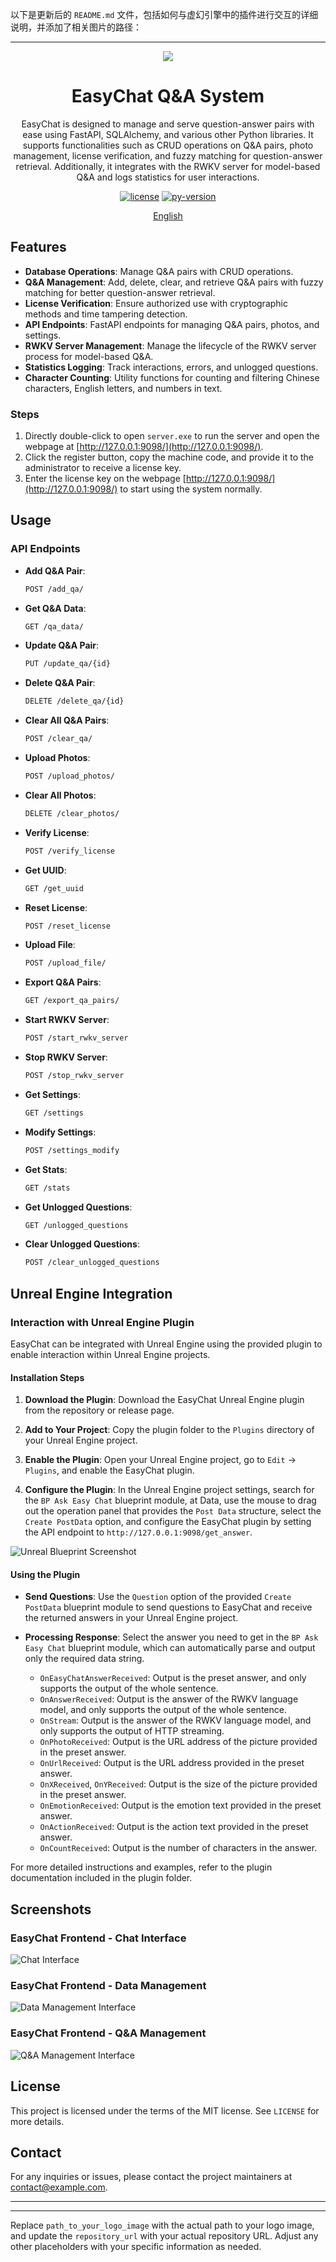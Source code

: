 以下是更新后的 `README.md` 文件，包括如何与虚幻引擎中的插件进行交互的详细说明，并添加了相关图片的路径：

---

<p align="center">
    <img src="path_to_your_logo_image">
</p>

<h1 align="center">EasyChat Q&A System</h1>

<div align="center">

EasyChat is designed to manage and serve question-answer pairs with ease using FastAPI, SQLAlchemy, and various other Python libraries. It supports functionalities such as CRUD operations on Q&A pairs, photo management, license verification, and fuzzy matching for question-answer retrieval. Additionally, it integrates with the RWKV server for model-based Q&A and logs statistics for user interactions.

[![license][license-image]][license-url]
[![py-version][py-version-image]][py-version-url]

[English](README.md)

</div>

## Features

- **Database Operations**: Manage Q&A pairs with CRUD operations.
- **Q&A Management**: Add, delete, clear, and retrieve Q&A pairs with fuzzy matching for better question-answer retrieval.
- **License Verification**: Ensure authorized use with cryptographic methods and time tampering detection.
- **API Endpoints**: FastAPI endpoints for managing Q&A pairs, photos, and settings.
- **RWKV Server Management**: Manage the lifecycle of the RWKV server process for model-based Q&A.
- **Statistics Logging**: Track interactions, errors, and unlogged questions.
- **Character Counting**: Utility functions for counting and filtering Chinese characters, English letters, and numbers in text.

### Steps

1. Directly double-click to open `server.exe` to run the server and open the webpage at [http://127.0.0.1:9098/](http://127.0.0.1:9098/).
2. Click the register button, copy the machine code, and provide it to the administrator to receive a license key.
3. Enter the license key on the webpage [http://127.0.0.1:9098/](http://127.0.0.1:9098/) to start using the system normally.

## Usage

### API Endpoints

- **Add Q&A Pair**: 
  ```sh
  POST /add_qa/
  ```
- **Get Q&A Data**: 
  ```sh
  GET /qa_data/
  ```
- **Update Q&A Pair**: 
  ```sh
  PUT /update_qa/{id}
  ```
- **Delete Q&A Pair**: 
  ```sh
  DELETE /delete_qa/{id}
  ```
- **Clear All Q&A Pairs**: 
  ```sh
  POST /clear_qa/
  ```
- **Upload Photos**: 
  ```sh
  POST /upload_photos/
  ```
- **Clear All Photos**: 
  ```sh
  DELETE /clear_photos/
  ```
- **Verify License**: 
  ```sh
  POST /verify_license
  ```
- **Get UUID**: 
  ```sh
  GET /get_uuid
  ```
- **Reset License**: 
  ```sh
  POST /reset_license
  ```
- **Upload File**: 
  ```sh
  POST /upload_file/
  ```
- **Export Q&A Pairs**: 
  ```sh
  GET /export_qa_pairs/
  ```
- **Start RWKV Server**: 
  ```sh
  POST /start_rwkv_server
  ```
- **Stop RWKV Server**: 
  ```sh
  POST /stop_rwkv_server
  ```
- **Get Settings**: 
  ```sh
  GET /settings
  ```
- **Modify Settings**: 
  ```sh
  POST /settings_modify
  ```
- **Get Stats**: 
  ```sh
  GET /stats
  ```
- **Get Unlogged Questions**: 
  ```sh
  GET /unlogged_questions
  ```
- **Clear Unlogged Questions**: 
  ```sh
  POST /clear_unlogged_questions
  ```

## Unreal Engine Integration

### Interaction with Unreal Engine Plugin

EasyChat can be integrated with Unreal Engine using the provided plugin to enable interaction within Unreal Engine projects.

#### Installation Steps

1. **Download the Plugin**:
   Download the EasyChat Unreal Engine plugin from the repository or release page.

2. **Add to Your Project**:
   Copy the plugin folder to the `Plugins` directory of your Unreal Engine project.

3. **Enable the Plugin**:
   Open your Unreal Engine project, go to `Edit` -> `Plugins`, and enable the EasyChat plugin.

4. **Configure the Plugin**:
   In the Unreal Engine project settings, search for the `BP Ask Easy Chat` blueprint module, at Data, use the mouse to drag out the operation panel that provides the `Post Data` structure, select the `Create PostData` option, and configure the EasyChat plugin by setting the API endpoint to `http://127.0.0.1:9098/get_answer`.

![Unreal Blueprint Screenshot](EasyChat/1.png)

#### Using the Plugin

- **Send Questions**:
  Use the `Question` option of the provided `Create PostData` blueprint module to send questions to EasyChat and receive the returned answers in your Unreal Engine project.

- **Processing Response**:
  Select the answer you need to get in the `BP Ask Easy Chat` blueprint module, which can automatically parse and output only the required data string.

  - `OnEasyChatAnswerReceived`: Output is the preset answer, and only supports the output of the whole sentence.
  - `OnAnswerReceived`: Output is the answer of the RWKV language model, and only supports the output of the whole sentence.
  - `OnStream`: Output is the answer of the RWKV language model, and only supports the output of HTTP streaming.
  - `OnPhotoReceived`: Output is the URL address of the picture provided in the preset answer.
  - `OnUrlReceived`: Output is the URL address provided in the preset answer.
  - `OnXReceived`, `OnYReceived`: Output is the size of the picture provided in the preset answer.
  - `OnEmotionReceived`: Output is the emotion text provided in the preset answer.
  - `OnActionReceived`: Output is the action text provided in the preset answer.
  - `OnCountReceived`: Output is the number of characters in the answer.

For more detailed instructions and examples, refer to the plugin documentation included in the plugin folder.

## Screenshots

### EasyChat Frontend - Chat Interface
![Chat Interface](EasyChat/3.png)

### EasyChat Frontend - Data Management
![Data Management Interface](EasyChat/4.png)

### EasyChat Frontend - Q&A Management
![Q&A Management Interface](EasyChat/5.png)

## License

This project is licensed under the terms of the MIT license. See `LICENSE` for more details.

## Contact

For any inquiries or issues, please contact the project maintainers at [contact@example.com](gakkiopl@qq.com).

---

[license-image]: http://img.shields.io/badge/license-MIT-blue.svg
[license-url]: ./LICENSE
[py-version-image]: https://img.shields.io/pypi/pyversions/fastapi.svg
[py-version-url]: https://pypi.org/project/fastapi/

---

Replace `path_to_your_logo_image` with the actual path to your logo image, and update the `repository_url` with your actual repository URL. Adjust any other placeholders with your specific information as needed.
